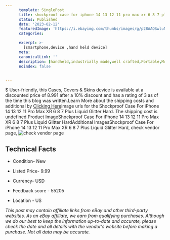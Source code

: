 ```yaml
---
      template: SinglePost
      title: shockproof case for iphone 14 13 12 11 pro max xr 6 8 7 plus liquid glitter hard
      status: Published
      date: '2023-02-12'
      featuredImage: 'https://i.ebayimg.com/thumbs/images/g/p28AAOSwluNg-Z~Q/s-l225.jpg'
      categories: 

      excerpt: >-
        [smartphone,device ,hand held device]
      meta:
      canonicalLink: ''
      description: [handheld,industrially made,well crafted,Portable,Mobile,Compact,Convenient,Lightweight,Maneuverable,Man-portable,Miniature,Carriable,Hand-held,Light,Holdable,Transportable,Mobile device,Pocket-sized,On-the-go,Wireless,Cordless,Compact size,Convenient size, smartphone,device ,hand held device]
      noindex: false

        
---
```

$
    User-friendly, this Cases, Covers & Skins device is available at a discounted price of 8.991 after a 10% discount and has a rating of 3 as of the time this blog was written.Learn More about the shipping costs and additional by [Clicking Here](https://www.ebay.com/itm/154540626144?hash=item23fb56d0e0%3Ag%3Ap28AAOSwluNg-Z%7EQ&mkevt=1&mkcid=1&mkrid=711-53200-19255-0&campid=%253CePNCampaignId%253E&customid=%253CreferenceId%253E&toolid=10049)image urls for the Shockproof Case For iPhone 14 13 12 11 Pro Max XR 6 8 7 Plus Liquid Glitter Hard. The shipping cost is undefined.Product ImageShockproof Case For iPhone 14 13 12 11 Pro Max XR 6 8 7 Plus Liquid Glitter HardAdditional ImagesShockproof Case For iPhone 14 13 12 11 Pro Max XR 6 8 7 Plus Liquid Glitter Hard, check vendor page, ![check vendor page](https://origin-galleryplus.ebayimg.com/ws/web/154540626144_2_0_1/225x225.jpg,https://origin-galleryplus.ebayimg.com/ws/web/154540626144_3_0_1/225x225.jpg,https://origin-galleryplus.ebayimg.com/ws/web/154540626144_4_0_1/225x225.jpg,https://origin-galleryplus.ebayimg.com/ws/web/154540626144_5_0_1/225x225.jpg,https://origin-galleryplus.ebayimg.com/ws/web/154540626144_6_0_1/225x225.jpg,https://origin-galleryplus.ebayimg.com/ws/web/154540626144_7_0_1/225x225.jpg,https://origin-galleryplus.ebayimg.com/ws/web/154540626144_8_0_1/225x225.jpg,https://origin-galleryplus.ebayimg.com/ws/web/154540626144_9_0_1/225x225.jpg,https://origin-galleryplus.ebayimg.com/ws/web/154540626144_10_0_1/225x225.jpg,https://origin-galleryplus.ebayimg.com/ws/web/154540626144_11_0_1/225x225.jpg,https://origin-galleryplus.ebayimg.com/ws/web/154540626144_12_0_1/225x225.jpg)
    
    

 ## Technical Facts 



     
      

 - Condition- New 


      

 - Listed Price- 9.99 


      

 - Currency- USD 


      

 - Feedback score - 55205 


      

 - Location - US 


      
      

 *_This post may contain affiliate links from eBay and other third-party websites. As an eBay affiliate, we earn from qualifying purchases. Although we do our best to keep the information up-to-date and accurate, please check the date and all details with the vendor's website before making a purchase. Not all data may be accurate._*



    
    
    
    
    